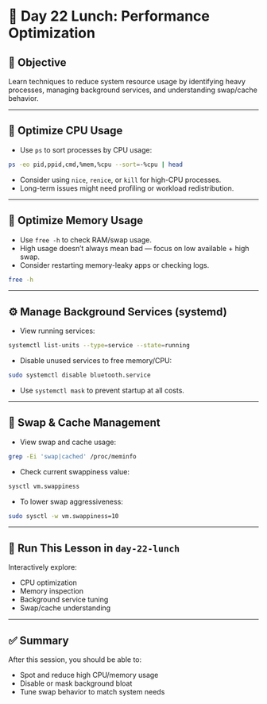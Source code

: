 # 🍲 Day 22 Lunch: Performance Optimization

## 🧠 Objective

Learn techniques to reduce system resource usage by identifying heavy processes, managing background services, and understanding swap/cache behavior.

---

## 🔧 Optimize CPU Usage

* Use `ps` to sort processes by CPU usage:

```bash
ps -eo pid,ppid,cmd,%mem,%cpu --sort=-%cpu | head
```

* Consider using `nice`, `renice`, or `kill` for high-CPU processes.
* Long-term issues might need profiling or workload redistribution.

---

## 🧠 Optimize Memory Usage

* Use `free -h` to check RAM/swap usage.
* High usage doesn’t always mean bad — focus on low available + high swap.
* Consider restarting memory-leaky apps or checking logs.

```bash
free -h
```

---

## ⚙️ Manage Background Services (systemd)

* View running services:

```bash
systemctl list-units --type=service --state=running
```

* Disable unused services to free memory/CPU:

```bash
sudo systemctl disable bluetooth.service
```

* Use `systemctl mask` to prevent startup at all costs.

---

## 💾 Swap & Cache Management

* View swap and cache usage:

```bash
grep -Ei 'swap|cached' /proc/meminfo
```

* Check current swappiness value:

```bash
sysctl vm.swappiness
```

* To lower swap aggressiveness:

```bash
sudo sysctl -w vm.swappiness=10
```

---

## 🧪 Run This Lesson in `day-22-lunch`

Interactively explore:

* CPU optimization
* Memory inspection
* Background service tuning
* Swap/cache understanding

---

## ✅ Summary

After this session, you should be able to:

* Spot and reduce high CPU/memory usage
* Disable or mask background bloat
* Tune swap behavior to match system needs
